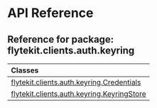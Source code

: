 # API Reference

## Reference for package: flytekit.clients.auth.keyring

| Classes  |
| :------------- |
| [flytekit.clients.auth.keyring.Credentials](flytekit_clients_auth_keyring_credentials) |
| [flytekit.clients.auth.keyring.KeyringStore](flytekit_clients_auth_keyring_keyringstore) |
